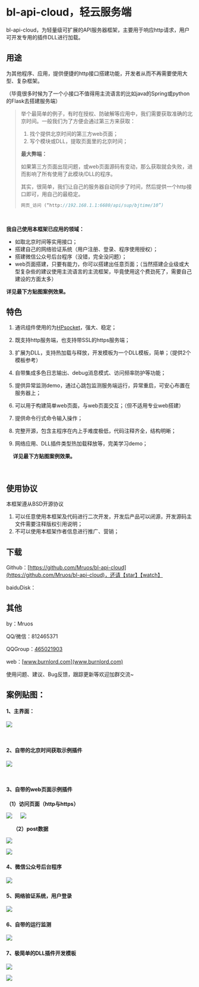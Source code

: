 # bl-api-cloud，轻云服务端

bl-api-cloud，为轻量级可扩展的API服务器框架，主要用于响应http请求，用户可开发专用的插件DLL进行加载。



##  用途

为其他程序、应用，提供便捷的http接口搭建功能，开发者从而不再需要使用大型、复杂框架。

（毕竟很多时候为了一个小接口不值得用主流语言的比如java的Spring或python的Flask去搭建服务端）



> 举个最简单的例子，有时在授权、防破解等应用中，我们需要获取准确的北京时间。一般我们为了方便会通过第三方来获取：
>
> 1. 找个提供北京时间的第三方web页面；
> 2. 写个模块或DLL，提取页面里的北京时间；
>
>
>
> **最大弊端：**
>
> 如果第三方页面出现问题，或web页面源码有变动，那么获取就会失败，进而影响了所有使用了此模块/DLL的程序。
>
>
>
> 其实，很简单，我们让自己的服务器自动同步了时间，然后提供一个http接口即可，用自己的最稳定。
>
> ```c++
> 网页_访问 (“http://192.168.1.1:6680/api/sup/bjtime/10”)
> ```

&emsp;

**我自己使用本框架已应用的领域：**

- 如取北京时间等实用接口；
- 搭建自己的网络验证系统（用户注册、登录、程序使用授权）；
- 搭建微信公众号后台程序（没错，完全没问题）；
- web页面搭建，只要有能力，你可以搭建出任意页面；（当然搭建企业级或大型复杂些的建议使用主流语言的主流框架，毕竟使用这个费劲死了，需要自己建设的方面太多）




**详见最下方贴图案例效果。**



## 特色

1. 通讯组件使用的为[HPsocket](https://www.oschina.net/p/hp-socket/doc)，强大、稳定；

2. 既支持http服务端，也支持带SSL的https服务端；

3. 扩展为DLL，支持热加载与释放，开发模板为一个DLL模板，简单；（提供2个模板参考）

4. 自带集成多色日志输出、debug消息模式、访问频率防护等功能；

5. 提供异常监测demo，通过心跳包监测服务端运行，异常重启，可安心布置在服务器上；

6. 可以用于构建简单web页面，与web页面交互；（但不适用专业web搭建）

7. 提供命令行式命令输入操作；

8. 完整开源，包含主程序在内上手难度极低，代码注释齐全，结构明晰；

9. 网络应用、DLL插件类型热加载释放等，完美学习demo；

&emsp;
**详见最下方贴图案例效果。**

&emsp;

## 使用协议

本框架遵从BSD开源协议

1. 可以任意使用本框架及代码进行二次开发，开发后产品可以闭源，开发源码主文件需要注释版权引用说明；
2. 不可以使用本框架作者信息进行推广、营销；



## 下载

Github：[https://github.com/Mruos/bl-api-cloud](https://github.com/Mruos/bl-api-cloud)，还请【star】【watch】

baiduDisk：



## 其他

by：Mruos

QQ/微信：812465371

QQGroup：[465021903](https://jq.qq.com/?_wv=1027&k=5zYtwnT)

web：[www.burnlord.com](www.burnlord.com)



使用问题、建议、Bug反馈，跟踪更新等欢迎加群交流~



## 案例贴图：



#### 1、主界面：

![](http://images.burnlord.com/app/BAC/start.png)

&emsp;

#### 2、自带的北京时间获取示例插件
![](http://images.burnlord.com/app/BAC/bjtime.png)

&emsp;
#### 3、自带的web页面示例插件

**（1）访问页面（http与https）**

![](http://images.burnlord.com/app/BAC/web.png)
&emsp;
![](http://images.burnlord.com/app/BAC/web_https.png)

&emsp;
**（2）post数据**

![](http://images.burnlord.com/app/BAC/post.png)

![](http://images.burnlord.com/app/BAC/web_post.png)
&emsp;

#### 4、微信公众号后台程序
![](http://images.burnlord.com/app/BAC/wechat-mp.png)
&emsp;

#### 5、网络验证系统，用户登录
![](http://images.burnlord.com/app/BAC/bluser.png)
&emsp;

#### 6、自带的运行监测
![](http://images.burnlord.com/app/BAC/liveCheck.png)
&emsp;

#### 7、极简单的DLL插件开发模板
![](http://images.burnlord.com/app/BAC/develop.png)

![](http://images.burnlord.com/app/BAC/develop2.png)


